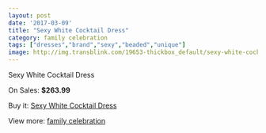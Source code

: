 ```yaml
---
layout: post
date: '2017-03-09'
title: "Sexy White Cocktail Dress"
category: family celebration
tags: ["dresses","brand","sexy","beaded","unique"]
image: http://img.transblink.com/19653-thickbox_default/sexy-white-cocktail-dress.jpg
---
```

Sexy White Cocktail Dress

On Sales: **$263.99**
<a href="https://www.transblink.com/en/family-celebration/6191-sexy-white-cocktail-dress.html"><amp-img layout="responsive" width="600" height="600" src="//img.transblink.com/19653-thickbox_default/sexy-white-cocktail-dress.jpg" alt="Sexy White Cocktail Dress 0" /></a>
<a href="https://www.transblink.com/en/family-celebration/6191-sexy-white-cocktail-dress.html"><amp-img layout="responsive" width="600" height="600" src="//img.transblink.com/19656-thickbox_default/sexy-white-cocktail-dress.jpg" alt="Sexy White Cocktail Dress 1" /></a>
<a href="https://www.transblink.com/en/family-celebration/6191-sexy-white-cocktail-dress.html"><amp-img layout="responsive" width="600" height="600" src="//img.transblink.com/19655-thickbox_default/sexy-white-cocktail-dress.jpg" alt="Sexy White Cocktail Dress 2" /></a>
<a href="https://www.transblink.com/en/family-celebration/6191-sexy-white-cocktail-dress.html"><amp-img layout="responsive" width="600" height="600" src="//img.transblink.com/19654-thickbox_default/sexy-white-cocktail-dress.jpg" alt="Sexy White Cocktail Dress 3" /></a>

Buy it: [Sexy White Cocktail Dress](https://www.transblink.com/en/family-celebration/6191-sexy-white-cocktail-dress.html "Sexy White Cocktail Dress")

View more: [family celebration](https://www.transblink.com/en/56-family-celebration "family celebration")